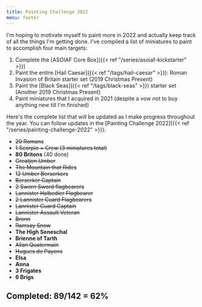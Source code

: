 ```yaml
---
title: Painting Challenge 2022
menu: footer
---
```


I'm hoping to motivate myself to paint more in 2022 and actually keep track of all the things I'm getting done. I've compiled a list of miniatures to paint to accomplish four main targets:

1. Complete the [ASOIAF Core Box]({{< ref "/series/asoiaf-kickstarter" >}})
2. Paint the entire [Hail Caesar]({{< ref "/tags/hail-caesar" >}}): Roman Invasion of Britain starter set (2019 Christmas Present)
3. Paint the [Black Seas]({{< ref "/tags/black-seas" >}}) starter set (Another 2019 Christmas Present)
4. Paint miniatures that I acquired in 2021 (despite a vow not to buy anything new till I'm finished)

Here's the complete list that will be updated as I make progress throughout the year. You can follow updates in the [Painting Challenge 2022]({{< ref "/series/painting-challenge-2022" >}}):

* ~~20 Romans~~
* ~~1 Scorpio + Crew (3 miniatures total)~~
* **80 Britons** (40 done)
* ~~Greatjon Umber~~
* ~~The Mountain that Rides~~
* ~~12 Umber Berserkers~~
* ~~Berserker Captain~~
* ~~2 Sworn Sword flagbearers~~
* ~~Lannister Halbedier Flagbearer~~
* ~~2 Lannister Guard Flagbearers~~
* ~~Lannister Guard Captain~~
* ~~Lannister Assault Veteran~~
* ~~Bronn~~
* ~~Ramsay Snow~~
* **The High Seneschal**
* **Brienne of Tarth**
* ~~Allan Quatermain~~
* ~~Hugues de Payens~~
* **Elsa**
* **Anna**
* **3 Frigates**
* **6 Brigs**

## Completed: 89/142 = **62%**
